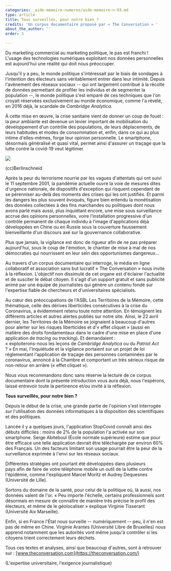 ```yaml
---
categories: _aide-memoire-numeros/aide-memoire-n-93.md
type: article
title: Tous surveillés, pour notre bien ?
credits: 'Un corpus documentaire proposé par « The Conversation » '
about_the_author: ''
order: 3

---
```

Du marketing commercial au marketing politique, le pas est franchi ! L'usage des technologies numériques exploitant nos données personnelles est aujourd'hui une réalité qui doit nous préoccuper.

Jusqu'il y a peu, le monde politique s'intéressait par le biais de sondages à l'intention des électeurs sans véritablement entrer dans leur intimité. Depuis l'avènement des réseaux sociaux -- qui ont largement contribué à la récolte de données permettant de profiler les individus et de segmenter la population --, le monde politique s'est emparé de ces techniques que l'on croyait réservées exclusivement au monde économique, comme l'a révélé, en 2016 déjà, le scandale de _Cambridge Analytica_.

À cette mise en œuvre, la crise sanitaire vient de donner un coup de fouet : la peur ambiante est devenue un levier important de mobilisation du développement d'un contrôle des populations, de leurs déplacements, de leurs habitudes et modes de consommation et, enfin, dans ce qui au plus intime d'elles-mêmes, forge leur opinion personnelle. Le smartphone, désormais généralisé et quasi vital, permet ainsi d'assurer un traçage que la lutte contre la covid-19 veut légitimer.

![](https://www.territoires-memoire.be/assets/uploads/p-2_-cc-berlinschneid.jpg)

<span class="img-copyright">(cc)Berlinschneid</span>

Après la peur du terrorisme nourrie par les vagues d'attentats qui ont suivi le 11 septembre 2001, la pandémie actuelle ouvre la voie de mesures dites d'urgence nationale, de dispositifs d'exception qui risquent cependant de se pérenniser au-delà des moments des crises qui les ont justifiés. Et parmi les dangers les plus souvent évoqués, figure bien entendu la monétisation des données collectées à des fins marchandes ou politiques dont nous avons parlé mais aussi, plus inquiétant encore, une mise sous surveillance accrue des opinions personnelles, voire l'installation progressive d'un contrôle permanent de chaque individu à l'image d'applications déjà développées en Chine ou en Russie sous la couverture faussement bienveillante d'un discours axé sur la gouvernance collaborative.

Plus que jamais, la vigilance est donc de rigueur afin de ne pas préparer aujourd'hui, sous le coup de l'émotion, le chantier de mise à mal de nos démocraties qui nourrissent en leur sein des opportunismes dangereux...

Au travers d'un corpus documentaire qui interroge, le média en ligne collaboratif et association sans but lucratif « The Conversation » nous invite à la réflexion. L'objectif non dissimulé de cet organe est d'éclairer l'actualité et de susciter le débat citoyen. Il s'agit d'un support gratuit et sans publicité animé par une équipe de journalistes qui génère un contenu fondé sur l'expertise fiable de chercheurs et d'universitaires spécialisés.

Au cœur des préoccupations de l'ASBL Les Territoires de la Mémoire, cette thématique, celle des dérives liberticides consécutives à la crise du Coronavirus, a évidemment retenu toute notre attention. En témoignent les différents articles et autres alertes publiés sur notre site. Ainsi, le 22 avril dernier, les Territoires de la Mémoire se joignaient à beaucoup d'autres pour alerter sur les risques liberticides et d'« effet cliquet » (aussi en matière des droits fondamentaux dans le cadre d'une mise en place d'une application de _tracing_ ou _tracking_). Et demandaient :  
« exploiterons-nous les leçons de _Cambridge Analytica_ ou du _Patriot Act_ ? » En mai, l'inquiétude et la vigilance portaient sur un projet de loi réglementant l'application de traçage des personnes contaminées par le coronavirus, annoncé à la Chambre et comportant un très sérieux risque de non-retour en arrière (« effet cliquet »).

Nous vous recommandons donc sans réserve la lecture de ce corpus documentaire dont la présente introduction vous aura déjà, nous l'espérons, laissé entrevoir toute la pertinence et/ou invité à la réflexion.

<div class="card card--one">

**Tous surveillés, pour notre bien ?**

Depuis le début de la crise, une grande partie de l'opinion s'est interrogée sur l'utilisation des données informatiques à la disposition des scientifiques et des politiques. 

Lancée il y a quelques jours, l'application StopCovid connaît ainsi des débuts difficiles : moins de 2% de la population l'a activée sur son smartphone. Serge Abiteboul (École normale supérieure) estime que pour être efficace une telle application devrait être téléchargée par environ 60% des Français. Un des facteurs limitant son usage pourrait être la peur de la surveillance exprimée à l'envi sur les réseaux sociaux. 

Différentes stratégies ont pourtant été développées dans plusieurs pays afin de faire de votre téléphone mobile un outil de la luttte contre l'épidémie, comme l'expliquent Marcel Moritz et Audrey Dequesnes (Université de Lille). 

Sortons du domaine de la santé, pour celui de la politique où, là aussi, nos données valent de l'or. « Peu importe l'échelle, certains professionnels sont désormais en mesure de connaître de manière très précise le profil des électeurs, et même de le géolocaliser » explique Virginie Tisserant (Université Aix Marseille).

Enfin, si en France l'État nous surveille -- numériquement -- peu, il n'en est pas de même en Chine. Virginie Arantes (Université Libre de Bruxelles) nous apprend notamment que les autorités vont même jusqu'à contrôler si les citoyens trient correctement leurs déchets.

Tous ces textes et analyses, ainsi que beaucoup d'autres, sont à retrouver sur : [www.theconversation.com](https://theconversation.com/)

(L'expertise universitaire, l'exigence journalistique)

</div>